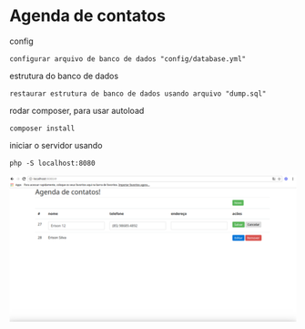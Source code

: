 # Agenda de contatos

config
```text
configurar arquivo de banco de dados "config/database.yml"
```

estrutura do banco de dados
```text
restaurar estrutura de banco de dados usando arquivo "dump.sql"
```

rodar composer, para usar autoload

```text
composer install
```

iniciar o servidor usando 
```text
php -S localhost:8080
```

![imagem 01](dep/screenshot/img01.png)
